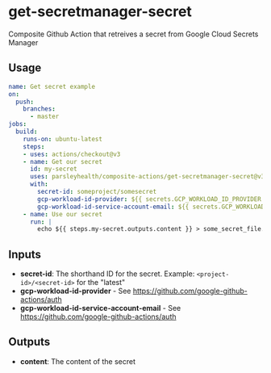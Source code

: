 # get-secretmanager-secret

Composite Github Action that retreives a secret from Google Cloud Secrets Manager

## Usage

```yaml
name: Get secret example
on:
  push:
    branches:
      - master
jobs:
  build:
    runs-on: ubuntu-latest
    steps:
    - uses: actions/checkout@v3
    - name: Get our secret
      id: my-secret
      uses: parsleyhealth/composite-actions/get-secretmanager-secret@v3
      with:
        secret-id: someproject/somesecret
        gcp-workload-id-provider: ${{ secrets.GCP_WORKLOAD_ID_PROVIDER }}
        gcp-workload-id-service-account-email: ${{ secrets.GCP_WORKLOAD_ID_SA_EMAIL }}
    - name: Use our secret
      run: |
        echo ${{ steps.my-secret.outputs.content }} > some_secret_file.txt
```

## Inputs

- **secret-id**: The shorthand ID for the secret. Example: `<project-id>/<secret-id>` for the "latest"
- **gcp-workload-id-provider** - See <https://github.com/google-github-actions/auth>
- **gcp-workload-id-service-account-email** - See <https://github.com/google-github-actions/auth>

## Outputs

- **content**: The content of the secret
